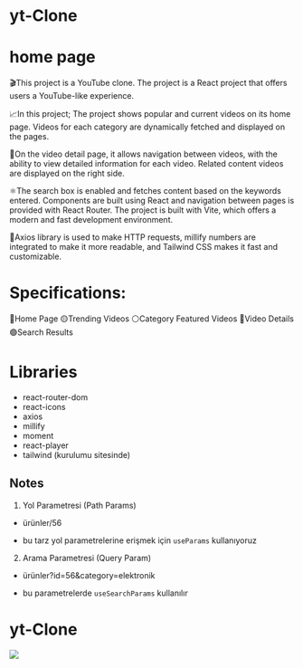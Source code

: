 # yt-Clone

<h1>home page</h1>

🎬This project is a YouTube clone. The project is a React project that offers users a YouTube-like experience. 

📈In this project;
The project shows popular and current videos on its home page. Videos for each category are dynamically fetched and displayed on the pages. 

🎥On the video detail page, it allows navigation between videos, with the ability to view detailed information for each video. Related content videos are displayed on the right side. 

⚛️The search box is enabled and fetches content based on the keywords entered. Components are built using React and navigation between pages is provided with React Router. The project is built with Vite, which offers a modern and fast development environment. 

🎫Axios library is used to make HTTP requests, millify numbers are integrated to make it more readable, and Tailwind CSS makes it fast and customizable.

# Specifications:
🔵Home Page
🟡Trending Videos
⚪Category Featured Videos 
🔴Video Details
🟢Search Results


# Libraries
- react-router-dom
- react-icons
- axios
- millify
- moment
- react-player
- tailwind (kurulumu sitesinde)


## Notes
1. Yol Parametresi (Path Params)

- ürünler/56

* bu tarz yol parametrelerine erişmek için `useParams` kullanıyoruz

2. Arama Parametresi (Query Param)

- ürünler?id=56&category=elektronik

* bu parametrelerde `useSearchParams` kullanılır 
# yt-Clone
<img src="./public/yt-Clone.gif"/>
